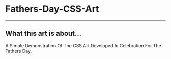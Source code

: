 # Fathers-Day-CSS-Art
 
---
## What this art is about...
A Simple Demonstration Of The CSS Art Developed In Celebration For The Fathers Day.
